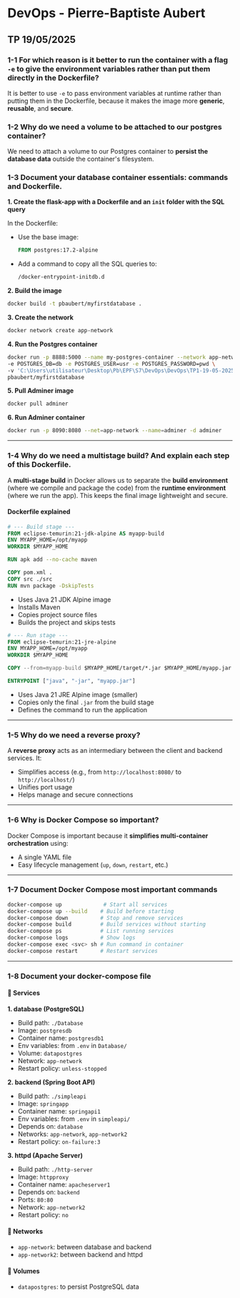 # DevOps - Pierre-Baptiste Aubert
## TP 19/05/2025

### 1-1 For which reason is it better to run the container with a flag `-e` to give the environment variables rather than put them directly in the Dockerfile?

It is better to use `-e` to pass environment variables at runtime rather than putting them in the Dockerfile, because it makes the image more **generic**, **reusable**, and **secure**.

### 1-2 Why do we need a volume to be attached to our postgres container?

We need to attach a volume to our Postgres container to **persist the database data** outside the container's filesystem.

### 1-3 Document your database container essentials: commands and Dockerfile.

**1. Create the flask-app with a Dockerfile and an `init` folder with the SQL query**

In the Dockerfile:
- Use the base image:
  ```dockerfile
  FROM postgres:17.2-alpine
  ```
- Add a command to copy all the SQL queries to:
  ```dockerfile
  /docker-entrypoint-initdb.d
  ```

**2. Build the image**
```bash
docker build -t pbaubert/myfirstdatabase .
```

**3. Create the network**
```bash
docker network create app-network
```

**4. Run the Postgres container**
```bash
docker run -p 8888:5000 --name my-postgres-container --network app-network \
-e POSTGRES_DB=db -e POSTGRES_USER=usr -e POSTGRES_PASSWORD=pwd \
-v 'C:\Users\utilisateur\Desktop\Pb\EPF\S7\DevOps\DevOps\TP1-19-05-2025\datapostgres:/var/lib/postgresql/data' \
pbaubert/myfirstdatabase
```

**5. Pull Adminer image**
```bash
docker pull adminer
```

**6. Run Adminer container**
```bash
docker run -p 8090:8080 --net=app-network --name=adminer -d adminer
```

---

### 1-4 Why do we need a multistage build? And explain each step of this Dockerfile.

A **multi-stage build** in Docker allows us to separate the **build environment** (where we compile and package the code) from the **runtime environment** (where we run the app). This keeps the final image lightweight and secure.

#### Dockerfile explained

```dockerfile
# --- Build stage ---
FROM eclipse-temurin:21-jdk-alpine AS myapp-build
ENV MYAPP_HOME=/opt/myapp
WORKDIR $MYAPP_HOME

RUN apk add --no-cache maven

COPY pom.xml .
COPY src ./src
RUN mvn package -DskipTests
```

- Uses Java 21 JDK Alpine image
- Installs Maven
- Copies project source files
- Builds the project and skips tests

```dockerfile
# --- Run stage ---
FROM eclipse-temurin:21-jre-alpine
ENV MYAPP_HOME=/opt/myapp
WORKDIR $MYAPP_HOME

COPY --from=myapp-build $MYAPP_HOME/target/*.jar $MYAPP_HOME/myapp.jar

ENTRYPOINT ["java", "-jar", "myapp.jar"]
```

- Uses Java 21 JRE Alpine image (smaller)
- Copies only the final `.jar` from the build stage
- Defines the command to run the application

---

### 1-5 Why do we need a reverse proxy?

A **reverse proxy** acts as an intermediary between the client and backend services. It:
- Simplifies access (e.g., from `http://localhost:8080/` to `http://localhost/`)
- Unifies port usage
- Helps manage and secure connections

---

### 1-6 Why is Docker Compose so important?

Docker Compose is important because it **simplifies multi-container orchestration** using:
- A single YAML file
- Easy lifecycle management (`up`, `down`, `restart`, etc.)

---

### 1-7 Document Docker Compose most important commands

```bash
docker-compose up             # Start all services
docker-compose up --build    # Build before starting
docker-compose down          # Stop and remove services
docker-compose build         # Build services without starting
docker-compose ps            # List running services
docker-compose logs          # Show logs
docker-compose exec <svc> sh # Run command in container
docker-compose restart       # Restart services
```

---

### 1-8 Document your docker-compose file

#### 🔹 Services

**1. database (PostgreSQL)**  
- Build path: `./Database`  
- Image: `postgresdb`  
- Container name: `postgresdb1`  
- Env variables: from `.env` in `Database/`  
- Volume: `datapostgres`  
- Network: `app-network`  
- Restart policy: `unless-stopped`

**2. backend (Spring Boot API)**  
- Build path: `./simpleapi`  
- Image: `springapp`  
- Container name: `springapi1`  
- Env variables: from `.env` in `simpleapi/`  
- Depends on: `database`  
- Networks: `app-network`, `app-network2`  
- Restart policy: `on-failure:3`

**3. httpd (Apache Server)**  
- Build path: `./http-server`  
- Image: `httpproxy`  
- Container name: `apacheserver1`  
- Depends on: `backend`  
- Ports: `80:80`  
- Network: `app-network2`  
- Restart policy: `no`

#### 🔹 Networks

- `app-network`: between database and backend  
- `app-network2`: between backend and httpd

#### 🔹 Volumes

- `datapostgres`: to persist PostgreSQL data

